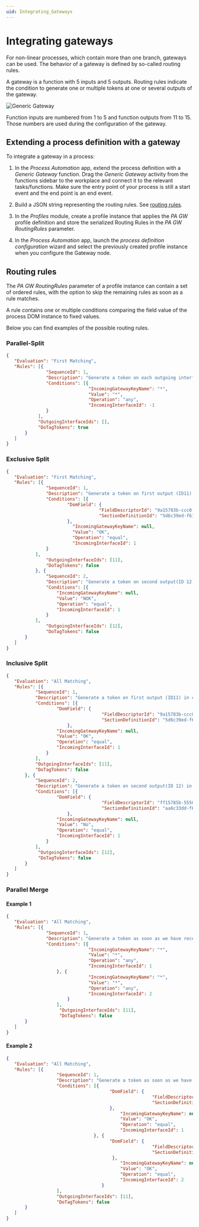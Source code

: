 ```yaml
---
uid: Integrating_Gateways
---
```


# Integrating gateways

For non-linear processes, which contain more than one branch, gateways can be used. The behavior of a gateway is defined by so-called routing rules.

A gateway is a function with 5 inputs and 5 outputs. Routing rules indicate the condition to generate one or multiple tokens at one or several outputs of the gateway.

![Generic Gateway](~/user-guide/images/Generic_Gateway.png)

Function inputs are numbered from 1 to 5 and function outputs from 11 to 15. Those numbers are used during the configuration of the gateway.

## Extending a process definition with a gateway

To integrate a gateway in a process:

1. In the *Process Automation* app, extend the process definition with a *Generic Gateway* function. Drag the *Generic Gateway* activity from the functions sidebar to the workplace and connect it to the relevant tasks/functions. Make sure the entry point of your process is still a start event and the end point is an end event.

1. Build a JSON string representing the routing rules. See [routing rules](#routing-rules).

1. In the *Profiles* module, create a profile instance that applies the *PA GW* profile definition and store the serialized Routing Rules in the *PA GW RoutingRules* parameter.

1. In the *Process Automation* app, launch the *process definition configuration* wizard and select the previously created profile instance when you configure the Gateway node.

## Routing rules

The *PA GW RoutingRules* parameter of a profile instance can contain a set of ordered rules, with the option to skip the remaining rules as soon as a rule matches.

A rule contains one or multiple conditions comparing the field value of the process DOM instance to fixed values.

Below you can find examples of the possible routing rules.

### Parallel-Split

```json
{
   "Evaluation": "First Matching",
   "Rules": [{
               "SequenceId": 1,
               "Description": "Generate a token on each outgoing interface",
               "Conditions": [{
                               "IncomingGatewayKeyName": "*",
                               "Value": "*",
                               "Operation": "any",
                               "IncomingInterfaceId": -1
               }
            ],
            "OutgoingInterfaceIds": [],
            "DoTagTokens": true
       }
   ]
}
```

### Exclusive Split

```json
{
   "Evaluation": "First Matching",
   "Rules": [{
               "SequenceId": 1,
               "Description": "Generate a token on first output (ID11) in case the Field Value in the Process DOM Instance is equal to OK",
               "Conditions": [{
                       "DomField": {
                                   "FieldDescriptorId": "9a15783b-ccc0-4d8f-9574-0870c55f4a73",
                                   "SectionDefinitionId": "5d6c39ed-f616-4ad2-b311-28e39d52505a"
                       },
                         "IncomingGatewayKeyName": null,
                         "Value": "OK",
                         "Operation": "equal",
                         "IncomingInterfaceId": 1
               }
           ],
               "OutgoingInterfaceIds": [11],
               "DoTagTokens": false
           }, {
               "SequenceId": 2,
               "Description": "Generate a token on second output(ID 12) in case the Field Value in the Process DOM Instance is equal to NOK ",
               "Conditions": [{
                   "IncomingGatewayKeyName": null,
                   "Value": "NOK",
                   "Operation": "equal",
                   "IncomingInterfaceId": 1
               }
           ],
               "OutgoingInterfaceIds": [12],
               "DoTagTokens": false
       }
   ]
}
```

### Inclusive Split

```json
{
   "Evaluation": "All Matching",
   "Rules": [{
           "SequenceId": 1,
           "Description": "Generate a token on first output (ID11) in case the Field Value X in the Process DOM Instance is equal to OK",
           "Conditions": [{
                   "DomField": {
                                    "FieldDescriptorId": "9a15783b-ccc0-4d8f-9574-0870c55f4a73",
                                    "SectionDefinitionId": "5d6c39ed-f616-4ad2-b311-28e39d52505a"
                       },
                   "IncomingGatewayKeyName": null,
                   "Value": "OK",
                   "Operation": "equal",
                   "IncomingInterfaceId": 1
               }
           ],
           "OutgoingInterfaceIds": [11],
           "DoTagTokens": false
       }, {
           "SequenceId": 2,
           "Description": "Generate a token on second output(ID 12) in case the Field Value Y in the Process DOM Instance is equal to No",
           "Conditions": [{
                   "DomField": {
                                    "FieldDescriptorId": "ff15785b-5550-4d52-5146-045255f54993",
                                    "SectionDefinitionId": "aa6c33dd-f616-4ad2-b311-20e42d5320ff"
                       },
                   "IncomingGatewayKeyName": null,
                   "Value": "No",
                   "Operation": "equal",
                   "IncomingInterfaceId": 1
               }
           ],
            "OutgoingInterfaceIds": [12],
            "DoTagTokens": false
       }
   ]
}
```

### Parallel Merge

#### Example 1

```json
{
   "Evaluation": "All Matching",
   "Rules": [{
               "SequenceId": 1,
               "Description": "Generate a token as soon as we have received a token on each of the 2 incoming interfaces",
               "Conditions": [{
                               "IncomingGatewayKeyName": "*",
                               "Value": "*",
                               "Operation": "any",
                               "IncomingInterfaceId": 1
                   }, {
                               "IncomingGatewayKeyName": "*",
                               "Value": "*",
                               "Operation": "any",
                               "IncomingInterfaceId": 2
                       }
                   ],
                    "OutgoingInterfaceIds": [11],
                    "DoTagTokens": false
       }
   ]
}
```

#### Example 2

```json
{
   "Evaluation": "All Matching",
   "Rules": [{
                   "SequenceId": 1,
                   "Description": "Generate a token as soon as we have received an incoming token on input 1 and 2",
                   "Conditions": [{
                                       "DomField": {
                                                       "FieldDescriptorId": "ff15785b-5550-4d52-5146-045255f54993",
                                                       "SectionDefinitionId": "aa6c33dd-f616-4ad2-b311-20e42d5320ff"
                                       },
                                           "IncomingGatewayKeyName": null,
                                           "Value": "OK",
                                           "Operation": "equal",
                                           "IncomingInterfaceId": 1
                                 }, {
                                       "DomField": {
                                                       "FieldDescriptorId": "9a15783b-ccc0-4d8f-9574-0870c55f4a73",
                                                       "SectionDefinitionId": "5d6c39ed-f616-4ad2-b311-28e39d52505a "
                                        },
                                           "IncomingGatewayKeyName": null,
                                           "Value": "OK",
                                           "Operation": "equal",
                                           "IncomingInterfaceId": 2
                                    }
                   ],
                   "OutgoingInterfaceIds": [11],
                   "DoTagTokens": false
       }
   ]
}
```
